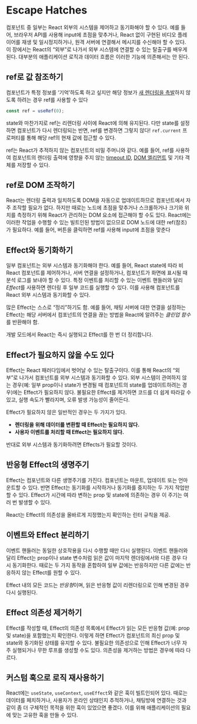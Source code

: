 # Escape Hatches

컴포넌트 중 일부는 React 외부의 시스템을 제어하고 동기화해야 할 수 있다. 예를 들어, 브라우저 API를 사용해 input에 초점을 맞추거나, React 없이 구현된 비디오 플레이어를 재생 및 일시정지하거나, 원격 서버에 연결해서 메시지를 수신해야 할 수 있다. 이 장에서는 React의 “외부”로 나가서 외부 시스템에 연결할 수 있는 탈출구를 배우게 된다. 대부분의 애플리케이션 로직과 데이터 흐름은 이러한 기능에 의존해서는 안 된다.

## ref로 값 참조하기

컴포넌트가 특정 정보를 ‘기억’하도록 하고 싶지만 해당 정보가 [새 렌더링을 촉발](https://react-ko.dev/learn/render-and-commit)하지 않도록 하려는 경우 ref를 사용할 수 있다

```js
const ref = useRef(0);
```

state와 마찬가지로 ref는 리렌더링 사이에 React에 의해 유지된다. 다만 state를 설정하면 컴포넌트가 다시 렌더링되는 반면, ref를 변경하면 그렇지 않다! `ref.current` 프로퍼티를 통해 해당 ref의 현재 값에 접근할 수 있다.

ref는 React가 추적하지 않는 컴포넌트의 비밀 주머니와 같다. 예를 들어, ref를 사용하여 컴포넌트의 렌더링 출력에 영향을 주지 않는 [timeout ID](https://developer.mozilla.org/en-US/docs/Web/API/setTimeout#return_value), [DOM 엘리먼트](https://developer.mozilla.org/en-US/docs/Web/API/Element) 및 기타 객체를 저장할 수 있다.

## ref로 DOM 조작하기

React는 렌더링 출력과 일치하도록 DOM을 자동으로 업데이트하므로 컴포넌트에서 자주 조작할 필요가 없다. 하지만 때로는 노드에 초점을 맞추거나 스크롤하거나 크기와 위치를 측정하기 위해 React가 관리하는 DOM 요소에 접근해야 할 수도 있다. React에는 이러한 작업을 수행할 수 있는 빌트인된 방법이 없으므로 DOM 노드에 대한 ref(참조)가 필요하다. 예를 들어, 버튼을 클릭하면 ref를 사용해 input에 초점을 맞춘다

## Effect와 동기화하기

일부 컴포넌트는 외부 시스템과 동기화해야 한다. 예를 들어, React state에 따라 비 React 컴포넌트를 제어하거나, 서버 연결을 설정하거나, 컴포넌트가 화면에 표시될 때 분석 로그를 보내야 할 수 있다. 특정 이벤트를 처리할 수 있는 이벤트 핸들러와 달리 *Effect*를 사용하면 렌더링 후 일부 코드를 실행할 수 있다. 이를 사용해 컴포넌트를 React 외부 시스템과 동기화할 수 있다.

많은 Effect는 스스로 “정리”하기도 함. 예를 들어, 채팅 서버에 대한 연결을 설정하는 Effect는 해당 서버에서 컴포넌트의 연결을 끊는 방법을 React에 알려주는 *클린업 함수*를 반환해야 함.

개발 모드에서 React는 즉시 실행되고 Effect를 한 번 더 정리합니다.

## Effect가 필요하지 않을 수도 있다

Effect는 React 패러다임에서 벗어날 수 있는 탈출구이다. 이를 통해 React의 “외부”로 나가서 컴포넌트를 외부 시스템과 동기화할 수 있다. 외부 시스템이 관여하지 않는 경우(예: 일부 prop이나 state가 변경될 때 컴포넌트의 state를 업데이트하려는 경우)에는 Effect가 필요하지 않다. 불필요한 Effect를 제거하면 코드를 더 쉽게 따라갈 수 있고, 실행 속도가 빨라지며, 오류 발생 가능성이 줄어든다.

Effect가 필요하지 않은 일반적인 경우는 두 가지가 있다.

- **렌더링을 위해 데이터를 변환할 때 Effect는 필요하지 않다.**
- **사용자 이벤트를 처리할 때 Effect는 필요하지 않다.**

반대로 외부 시스템과 동기화하려면 Effects가 필요할 것이다.

## 반응형 Effect의 생명주기

Effect는 컴포넌트와 다른 생명주기를 가진다. 컴포넌트는 마운트, 업데이트 또는 언마운트할 수 있다. 반면 Effect는 동기화를 시작하거나 동기화를 중지하는 두 가지 작업만 할 수 있다. Effect가 시간에 따라 변하는 prop 및 state에 의존하는 경우 이 주기는 여러 번 발생할 수 있다.

React는 Effect의 의존성을 올바르게 지정했는지 확인하는 린터 규칙을 제공.

## 이벤트와 Effect 분리하기

이벤트 핸들러는 동일한 상호작용을 다시 수행할 때만 다시 실행된다. 이벤트 핸들러와 달리 Effect는 prop이나 state 변수처럼 읽은 값이 마지막 렌더링에서와 다른 경우 다시 동기화한다. 때로는 두 가지 동작을 혼합하여 일부 값에는 반응하지만 다른 값에는 반응하지 않는 Effect를 원할 수 있다.

Effect 내의 모든 코드는 *반응형*이며, 읽은 반응형 값이 리렌더링으로 인해 변경된 경우 다시 실행된다.

## Effect 의존성 제거하기

Effect를 작성할 때, Effect의 의존성 목록에서 Effect가 읽는 모든 반응형 값(예: prop 및 state)을 포함했는지 확인한다. 이렇게 하면 Effect가 컴포넌트의 최신 prop 및 state와 동기화된 상태를 유지할 수 있다. 불필요한 의존성으로 인해 Effect가 너무 자주 실행되거나 무한 루프를 생성할 수도 있다. 의존성을 제거하는 방법은 경우에 따라 다르다.

## 커스텀 훅으로 로직 재사용하기

React에는 `useState`, `useContext`, `useEffect`와 같은 훅이 빌트인되어 있다. 때로는 데이터를 페치하거나, 사용자가 온라인 상태인지 추적하거나, 채팅방에 연결하는 것과 같이 좀 더 구체적인 목적을 위한 훅이 있었으면 좋겠다. 이를 위해 애플리케이션의 필요에 맞는 고유한 훅을 만들 수 있다.






















